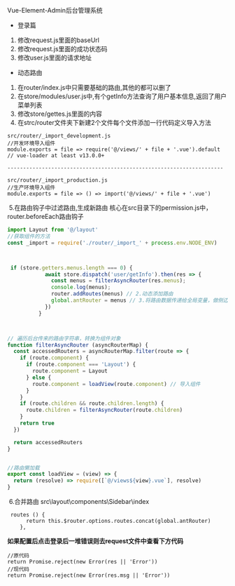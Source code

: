 Vue-Element-Admin后台管理系统

- 登录篇

1. 修改request.js里面的baseUrl
2. 修改request.js里面的成功状态码
3. 修改user.js里面的请求地址

- 动态路由

1. 在router/index.js中只需要基础的路由,其他的都可以删了
2. 在store/modules/user.js中,有个getInfo方法查询了用户基本信息,返回了用户菜单列表
3. 修改store/gettes.js里面的内容
4. 在strc/router文件夹下新建2个文件每个文件添加一行代码定义导入方法

```
src/router/_import_development.js
//开发环境导入组件
module.exports = file => require('@/views/' + file + '.vue').default // vue-loader at least v13.0.0+
 
---------------------------------------------------------------------
 
src/router/_import_production.js
//生产环境导入组件
module.exports = file => () => import('@/views/' + file + '.vue')
```

​	5.在路由钩子中过滤路由,生成新路由 核心在src目录下的permission.js中，router.beforeEach路由钩子

```javascript
import Layout from '@/layout'
//获取组件的方法
const _import = require('./router/_import_' + process.env.NODE_ENV)



 if (store.getters.menus.length === 0) {
            await store.dispatch('user/getInfo').then(res => {
              const menus = filterAsyncRouter(res.menus);
              console.log(menus);
              router.addRoutes(menus) // 2.动态添加路由
              global.antRouter = menus // 3.将路由数据传递给全局变量，做侧边栏菜单渲染工作 *
            })
          }



// 遍历后台传来的路由字符串，转换为组件对象
function filterAsyncRouter (asyncRouterMap) {
  const accessedRouters = asyncRouterMap.filter(route => {
    if (route.component) {
      if (route.component === 'Layout') {
        route.component = Layout
      } else {
        route.component = loadView(route.component) // 导入组件
      }
    }
    if (route.children && route.children.length) {
      route.children = filterAsyncRouter(route.children)
    }
    return true
  })

  return accessedRouters
}


//路由懒加载
export const loadView = (view) => {
  return (resolve) => require([`@/views${view}.vue`], resolve)
}

```

​	6.合并路由 src\layout\components\Sidebar\index

```
 routes () {
      return this.$router.options.routes.concat(global.antRouter)
    },
```

**如果配置后点击登录后一堆错误则去request文件中查看下方代码**

```
//原代码
return Promise.reject(new Error(res || 'Error'))
//现代码
return Promise.reject(new Error(res.msg || 'Error'))
```

